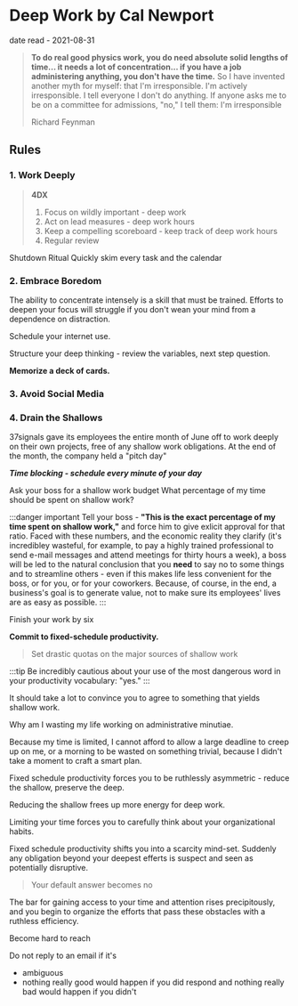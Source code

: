 # Deep Work by Cal Newport

date read - 2021-08-31

> **To do real good physics work, you do need absolute solid lengths of time... it
> needs a lot of concentration... if you have a job administering anything, you
> don't have the time.** So I have invented another myth for myself: that I'm
> irresponsible. I'm actively irresponsible. I tell everyone I don't do anything.
> If anyone asks me to be on a committee for admissions, "no," I tell them: I'm
> irresponsible
>
> Richard Feynman

## Rules

### 1. Work Deeply

> **4DX**
>
> 1. Focus on wildly important - deep work
> 2. Act on lead measures - deep work hours
> 3. Keep a compelling scoreboard - keep track of deep work hours
> 4. Regular review

Shutdown Ritual
Quickly skim every task and the calendar

### 2. Embrace Boredom

The ability to concentrate intensely is a skill that must be trained. Efforts to
deepen your focus will struggle if you don't wean your mind from a dependence on
distraction.

Schedule your internet use.

Structure your deep thinking - review the variables, next step question.

**Memorize a deck of cards.**

### 3. Avoid Social Media

### 4. Drain the Shallows

37signals gave its employees the entire month of June off to work deeply on
their own projects, free of any shallow work obligations. At the end of the
month, the company held a "pitch day"

**_Time blocking - schedule every minute of your day_**

Ask your boss for a shallow work budget
What percentage of my time should be spent on shallow work?

:::danger important
Tell your boss - **"This is the exact percentage of my time spent on shallow work,"**
and force him to give exlicit approval for that ratio.
Faced with these numbers, and the economic reality they clarify (it's incredibley
wasteful, for example, to pay a highly trained professional to send e-mail messages
and attend meetings for thirty hours a week), a boss will be led to the natural
conclusion that you **need** to say no to some things and to streamline others -
even if this makes life less convenient for the boss, or for you, or for your
coworkers. Because, of course, in the end, a business's goal is to generate value,
not to make sure its employees' lives are as easy as possible.
:::

Finish your work by six

**Commit to fixed-schedule productivity.**

> Set drastic quotas on the major sources of shallow work

:::tip
Be incredibly cautious about your use of the most dangerous word in your
productivity vocabulary: "yes."
:::

It should take a lot to convince you to agree to something that yields shallow
work.

Why am I wasting my life working on administrative minutiae.

Because my time is limited, I cannot afford to allow a large deadline to creep up
on me, or a morning to be wasted on something trivial, because I didn't take a
moment to craft a smart plan.

Fixed schedule productivity forces you to be ruthlessly asymmetric - reduce the
shallow, preserve the deep.

Reducing the shallow frees up more energy for deep work.

Limiting your time forces you to carefully think about your organizational habits.

Fixed schedule productivity shifts you into a scarcity mind-set. Suddenly any
obligation beyond your deepest efferts is suspect and seen as potentially disruptive.

> Your default answer becomes no

The bar for gaining access to your time and attention rises precipitously, and
you begin to organize the efforts that pass these obstacles with a ruthless
efficiency.

Become hard to reach

Do not reply to an email if it's

- ambiguous
- nothing really good would happen if you did respond and nothing really bad would happen if you didn't
